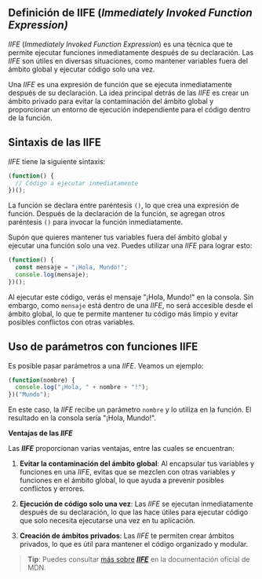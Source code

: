 
## Definición de IIFE (_Immediately Invoked Function Expression)_

_IIFE_ (_Immediately Invoked Function Expression_) es una técnica que te permite ejecutar funciones inmediatamente después de su declaración. Las _IIFE_ son útiles en diversas situaciones, como mantener variables fuera del ámbito global y ejecutar código solo una vez.

Una _IIFE_ es una expresión de función que se ejecuta inmediatamente después de su declaración. La idea principal detrás de las _IIFE_ es crear un ámbito privado para evitar la contaminación del ámbito global y proporcionar un entorno de ejecución independiente para el código dentro de la función.


## Sintaxis de las IIFE

_IIFE_ tiene la siguiente sintaxis:

```JavaScript
(function() {
  // Código a ejecutar inmediatamente
})();
```

La función se declara entre paréntesis `()`, lo que crea una expresión de función. Después de la declaración de la función, se agregan otros paréntesis `()` para invocar la función inmediatamente.

Supón que quieres mantener tus variables fuera del ámbito global y ejecutar una función solo una vez. Puedes utilizar una _IIFE_ para lograr esto:

```JavaScript
(function() {
  const mensaje = "¡Hola, Mundo!";
  console.log(mensaje);
})();
```

Al ejecutar este código, verás el mensaje "¡Hola, Mundo!" en la consola. Sin embargo, como `mensaje` está dentro de una _IIFE_, no será accesible desde el ámbito global, lo que te permite mantener tu código más limpio y evitar posibles conflictos con otras variables.


## Uso de parámetros con funciones IIFE

Es posible pasar parámetros a una _IIFE_. Veamos un ejemplo:

```JavaScript
(function(nombre) {
  console.log("¡Hola, " + nombre + "!");
})("Mundo");
```

En este caso, la _IIFE_ recibe un parámetro `nombre` y lo utiliza en la función. El resultado en la consola sería "¡Hola, Mundo!".

**Ventajas de las _IIFE_**

Las **_IIFE_** proporcionan varias ventajas, entre las cuales se encuentran:

1. **Evitar la contaminación del ámbito global**: Al encapsular tus variables y funciones en una _IIFE_, evitas que se mezclen con otras variables y funciones en el ámbito global, lo que ayuda a prevenir posibles conflictos y errores.
    
2. **Ejecución de código solo una vez**: Las _IIFE_ se ejecutan inmediatamente después de su declaración, lo que las hace útiles para ejecutar código que solo necesita ejecutarse una vez en tu aplicación.
    
3. **Creación de ámbitos privados**: Las _IIFE_ te permiten crear ámbitos privados, lo que es útil para mantener el código organizado y modular.

>**Tip**: Puedes consultar [más sobre](https://developer.mozilla.org/es/docs/Glossary/IIFE) **_[IIFE](https://developer.mozilla.org/es/docs/Glossary/IIFE)_** en la documentación oficial de MDN.

